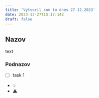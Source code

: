 ```yaml
---
title: 'Vytvoril som to dnes 27.12.2023'
date: 2023-12-27T15:17:14Z
draft: false
---
```


## Nazov
text
### Podnazov
- [ ] task 1
- :bulb: 
- :warning: